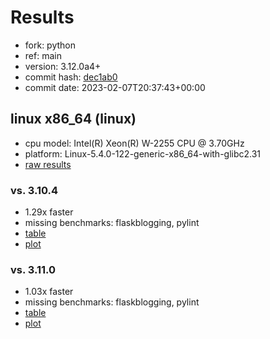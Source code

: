 # Results

- fork: python
- ref: main
- version: 3.12.0a4+
- commit hash: [dec1ab0](https://github.com/python/cpython/commit/dec1ab0)
- commit date: 2023-02-07T20:37:43+00:00

## linux x86_64 (linux)

- cpu model: Intel(R) Xeon(R) W-2255 CPU @ 3.70GHz
- platform: Linux-5.4.0-122-generic-x86_64-with-glibc2.31
- [raw results](bm-20230207-linux-x86_64-python-main-3.12.0a4%2B-dec1ab0.json)

### vs. 3.10.4

- 1.29x faster
- missing benchmarks: flaskblogging, pylint
- [table](bm-20230207-linux-x86_64-python-main-3.12.0a4%2B-dec1ab0-vs-3.10.4.md)
- [plot](bm-20230207-linux-x86_64-python-main-3.12.0a4%2B-dec1ab0-vs-3.10.4.png)

### vs. 3.11.0

- 1.03x faster
- missing benchmarks: flaskblogging, pylint
- [table](bm-20230207-linux-x86_64-python-main-3.12.0a4%2B-dec1ab0-vs-3.11.0.md)
- [plot](bm-20230207-linux-x86_64-python-main-3.12.0a4%2B-dec1ab0-vs-3.11.0.png)

